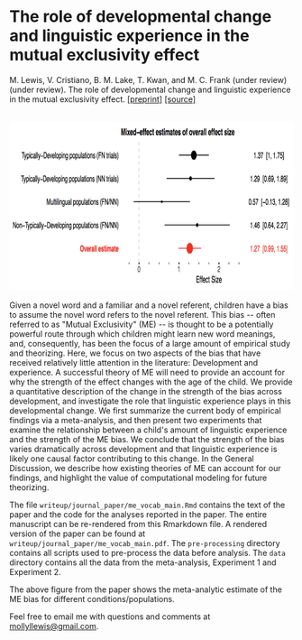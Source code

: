 # The role of developmental change and linguistic experience in the mutual exclusivity effect

M. Lewis, V. Cristiano, B. M. Lake, T. Kwan, and M. C. Frank (under review)(under review). The role of developmental change and linguistic experience in the mutual exclusivity effect. [[preprint]](https://psyarxiv.com/wsx3a) [[source]](writeup/journal_paper/me_vocab_main.Rmd)


<br>

<img src="writeup/journal_paper/key_fig.png?raw=true" height="300">

Given a novel word and a familiar and a novel referent, children have a bias to assume the novel word refers to the novel referent. This bias -- often referred to as "Mutual Exclusivity" (ME) -- is thought to be a potentially powerful route through which children might learn new word meanings, and,  consequently, has been the focus of a large amount of empirical study and theorizing. Here, we focus on two aspects  of the bias that have received relatively little attention in the literature: Development and experience. A successful theory of ME will need to provide an account for why the strength of the effect changes with the age of the child. We provide a quantitative description of the change in the strength of the bias across development, and investigate the role that linguistic experience plays in this developmental change. We first summarize the current body of empirical findings via a meta-analysis, and then present two experiments that examine the relationship between a child's amount of linguistic experience and the strength of the ME bias. We conclude that the strength of the bias varies dramatically across development and that linguistic experience is likely one causal factor contributing to this change. In the General Discussion,  we describe how existing theories of ME can account for our findings, and highlight the value of computational modeling for future theorizing.

The file `writeup/journal_paper/me_vocab_main.Rmd` contains the text of the paper and the code for the analyses reported in the paper. The entire manuscript can be re-rendered from this Rmarkdown file. A rendered version of the paper can be found at `writeup/journal_paper/me_vocab_main.pdf`. The `pre-processing` directory contains all scripts used to pre-process the data before analysis. The `data` directory contains all the  data from the meta-analysis, Experiment 1 and Experiment 2.  

The above figure from the paper shows the meta-analytic estimate of the ME bias for different conditions/populations.

Feel free to email me with questions and comments at mollyllewis@gmail.com.
